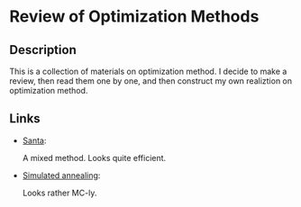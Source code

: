 Review of Optimization Methods
=========

Description
---------
This is a collection of materials on optimization method. I decide to make a review, then read them one by one, and then construct my own realiztion on optimization method.

Links
------
* [Santa](http://people.duke.edu/~cc448/PDF/Santa_slides.pdf):
    
    A mixed method. Looks quite efficient.
    
* [Simulated annealing](https://en.wikipedia.org/wiki/Simulated_annealing):
    
    Looks rather MC-ly.
